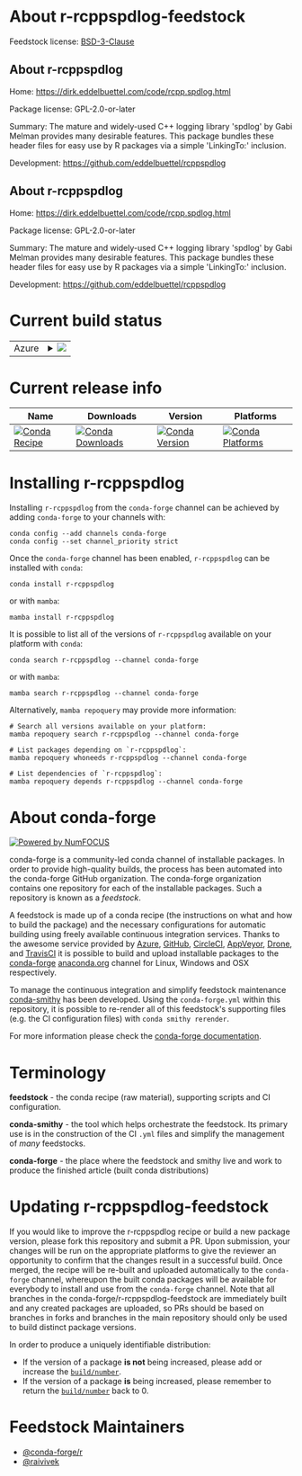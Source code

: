 About r-rcppspdlog-feedstock
============================

Feedstock license: [BSD-3-Clause](https://github.com/conda-forge/r-rcppspdlog-feedstock/blob/main/LICENSE.txt)


About r-rcppspdlog
------------------

Home: https://dirk.eddelbuettel.com/code/rcpp.spdlog.html

Package license: GPL-2.0-or-later

Summary: The mature and widely-used C++ logging library 'spdlog' by Gabi Melman provides many desirable features. This package bundles these header files for easy use by R packages via a simple 'LinkingTo:' inclusion.

Development: https://github.com/eddelbuettel/rcppspdlog

About r-rcppspdlog
------------------

Home: https://dirk.eddelbuettel.com/code/rcpp.spdlog.html

Package license: GPL-2.0-or-later

Summary: The mature and widely-used C++ logging library 'spdlog' by Gabi Melman provides many desirable features. This package bundles these header files for easy use by R packages via a simple 'LinkingTo:' inclusion.

Development: https://github.com/eddelbuettel/rcppspdlog

Current build status
====================


<table>
    
  <tr>
    <td>Azure</td>
    <td>
      <details>
        <summary>
          <a href="https://dev.azure.com/conda-forge/feedstock-builds/_build/latest?definitionId=14884&branchName=main">
            <img src="https://dev.azure.com/conda-forge/feedstock-builds/_apis/build/status/r-rcppspdlog-feedstock?branchName=main">
          </a>
        </summary>
        <table>
          <thead><tr><th>Variant</th><th>Status</th></tr></thead>
          <tbody><tr>
              <td>linux_64_r_base4.4</td>
              <td>
                <a href="https://dev.azure.com/conda-forge/feedstock-builds/_build/latest?definitionId=14884&branchName=main">
                  <img src="https://dev.azure.com/conda-forge/feedstock-builds/_apis/build/status/r-rcppspdlog-feedstock?branchName=main&jobName=linux&configuration=linux%20linux_64_r_base4.4" alt="variant">
                </a>
              </td>
            </tr><tr>
              <td>linux_64_r_base4.5</td>
              <td>
                <a href="https://dev.azure.com/conda-forge/feedstock-builds/_build/latest?definitionId=14884&branchName=main">
                  <img src="https://dev.azure.com/conda-forge/feedstock-builds/_apis/build/status/r-rcppspdlog-feedstock?branchName=main&jobName=linux&configuration=linux%20linux_64_r_base4.5" alt="variant">
                </a>
              </td>
            </tr><tr>
              <td>linux_aarch64_r_base4.4</td>
              <td>
                <a href="https://dev.azure.com/conda-forge/feedstock-builds/_build/latest?definitionId=14884&branchName=main">
                  <img src="https://dev.azure.com/conda-forge/feedstock-builds/_apis/build/status/r-rcppspdlog-feedstock?branchName=main&jobName=linux&configuration=linux%20linux_aarch64_r_base4.4" alt="variant">
                </a>
              </td>
            </tr><tr>
              <td>linux_aarch64_r_base4.5</td>
              <td>
                <a href="https://dev.azure.com/conda-forge/feedstock-builds/_build/latest?definitionId=14884&branchName=main">
                  <img src="https://dev.azure.com/conda-forge/feedstock-builds/_apis/build/status/r-rcppspdlog-feedstock?branchName=main&jobName=linux&configuration=linux%20linux_aarch64_r_base4.5" alt="variant">
                </a>
              </td>
            </tr><tr>
              <td>linux_ppc64le_r_base4.4</td>
              <td>
                <a href="https://dev.azure.com/conda-forge/feedstock-builds/_build/latest?definitionId=14884&branchName=main">
                  <img src="https://dev.azure.com/conda-forge/feedstock-builds/_apis/build/status/r-rcppspdlog-feedstock?branchName=main&jobName=linux&configuration=linux%20linux_ppc64le_r_base4.4" alt="variant">
                </a>
              </td>
            </tr><tr>
              <td>linux_ppc64le_r_base4.5</td>
              <td>
                <a href="https://dev.azure.com/conda-forge/feedstock-builds/_build/latest?definitionId=14884&branchName=main">
                  <img src="https://dev.azure.com/conda-forge/feedstock-builds/_apis/build/status/r-rcppspdlog-feedstock?branchName=main&jobName=linux&configuration=linux%20linux_ppc64le_r_base4.5" alt="variant">
                </a>
              </td>
            </tr><tr>
              <td>osx_64_r_base4.4</td>
              <td>
                <a href="https://dev.azure.com/conda-forge/feedstock-builds/_build/latest?definitionId=14884&branchName=main">
                  <img src="https://dev.azure.com/conda-forge/feedstock-builds/_apis/build/status/r-rcppspdlog-feedstock?branchName=main&jobName=osx&configuration=osx%20osx_64_r_base4.4" alt="variant">
                </a>
              </td>
            </tr><tr>
              <td>osx_64_r_base4.5</td>
              <td>
                <a href="https://dev.azure.com/conda-forge/feedstock-builds/_build/latest?definitionId=14884&branchName=main">
                  <img src="https://dev.azure.com/conda-forge/feedstock-builds/_apis/build/status/r-rcppspdlog-feedstock?branchName=main&jobName=osx&configuration=osx%20osx_64_r_base4.5" alt="variant">
                </a>
              </td>
            </tr><tr>
              <td>osx_arm64_r_base4.4</td>
              <td>
                <a href="https://dev.azure.com/conda-forge/feedstock-builds/_build/latest?definitionId=14884&branchName=main">
                  <img src="https://dev.azure.com/conda-forge/feedstock-builds/_apis/build/status/r-rcppspdlog-feedstock?branchName=main&jobName=osx&configuration=osx%20osx_arm64_r_base4.4" alt="variant">
                </a>
              </td>
            </tr><tr>
              <td>osx_arm64_r_base4.5</td>
              <td>
                <a href="https://dev.azure.com/conda-forge/feedstock-builds/_build/latest?definitionId=14884&branchName=main">
                  <img src="https://dev.azure.com/conda-forge/feedstock-builds/_apis/build/status/r-rcppspdlog-feedstock?branchName=main&jobName=osx&configuration=osx%20osx_arm64_r_base4.5" alt="variant">
                </a>
              </td>
            </tr><tr>
              <td>win_64_r_base4.4</td>
              <td>
                <a href="https://dev.azure.com/conda-forge/feedstock-builds/_build/latest?definitionId=14884&branchName=main">
                  <img src="https://dev.azure.com/conda-forge/feedstock-builds/_apis/build/status/r-rcppspdlog-feedstock?branchName=main&jobName=win&configuration=win%20win_64_r_base4.4" alt="variant">
                </a>
              </td>
            </tr><tr>
              <td>win_64_r_base4.5</td>
              <td>
                <a href="https://dev.azure.com/conda-forge/feedstock-builds/_build/latest?definitionId=14884&branchName=main">
                  <img src="https://dev.azure.com/conda-forge/feedstock-builds/_apis/build/status/r-rcppspdlog-feedstock?branchName=main&jobName=win&configuration=win%20win_64_r_base4.5" alt="variant">
                </a>
              </td>
            </tr>
          </tbody>
        </table>
      </details>
    </td>
  </tr>
</table>

Current release info
====================

| Name | Downloads | Version | Platforms |
| --- | --- | --- | --- |
| [![Conda Recipe](https://img.shields.io/badge/recipe-r--rcppspdlog-green.svg)](https://anaconda.org/conda-forge/r-rcppspdlog) | [![Conda Downloads](https://img.shields.io/conda/dn/conda-forge/r-rcppspdlog.svg)](https://anaconda.org/conda-forge/r-rcppspdlog) | [![Conda Version](https://img.shields.io/conda/vn/conda-forge/r-rcppspdlog.svg)](https://anaconda.org/conda-forge/r-rcppspdlog) | [![Conda Platforms](https://img.shields.io/conda/pn/conda-forge/r-rcppspdlog.svg)](https://anaconda.org/conda-forge/r-rcppspdlog) |

Installing r-rcppspdlog
=======================

Installing `r-rcppspdlog` from the `conda-forge` channel can be achieved by adding `conda-forge` to your channels with:

```
conda config --add channels conda-forge
conda config --set channel_priority strict
```

Once the `conda-forge` channel has been enabled, `r-rcppspdlog` can be installed with `conda`:

```
conda install r-rcppspdlog
```

or with `mamba`:

```
mamba install r-rcppspdlog
```

It is possible to list all of the versions of `r-rcppspdlog` available on your platform with `conda`:

```
conda search r-rcppspdlog --channel conda-forge
```

or with `mamba`:

```
mamba search r-rcppspdlog --channel conda-forge
```

Alternatively, `mamba repoquery` may provide more information:

```
# Search all versions available on your platform:
mamba repoquery search r-rcppspdlog --channel conda-forge

# List packages depending on `r-rcppspdlog`:
mamba repoquery whoneeds r-rcppspdlog --channel conda-forge

# List dependencies of `r-rcppspdlog`:
mamba repoquery depends r-rcppspdlog --channel conda-forge
```


About conda-forge
=================

[![Powered by
NumFOCUS](https://img.shields.io/badge/powered%20by-NumFOCUS-orange.svg?style=flat&colorA=E1523D&colorB=007D8A)](https://numfocus.org)

conda-forge is a community-led conda channel of installable packages.
In order to provide high-quality builds, the process has been automated into the
conda-forge GitHub organization. The conda-forge organization contains one repository
for each of the installable packages. Such a repository is known as a *feedstock*.

A feedstock is made up of a conda recipe (the instructions on what and how to build
the package) and the necessary configurations for automatic building using freely
available continuous integration services. Thanks to the awesome service provided by
[Azure](https://azure.microsoft.com/en-us/services/devops/), [GitHub](https://github.com/),
[CircleCI](https://circleci.com/), [AppVeyor](https://www.appveyor.com/),
[Drone](https://cloud.drone.io/welcome), and [TravisCI](https://travis-ci.com/)
it is possible to build and upload installable packages to the
[conda-forge](https://anaconda.org/conda-forge) [anaconda.org](https://anaconda.org/)
channel for Linux, Windows and OSX respectively.

To manage the continuous integration and simplify feedstock maintenance
[conda-smithy](https://github.com/conda-forge/conda-smithy) has been developed.
Using the ``conda-forge.yml`` within this repository, it is possible to re-render all of
this feedstock's supporting files (e.g. the CI configuration files) with ``conda smithy rerender``.

For more information please check the [conda-forge documentation](https://conda-forge.org/docs/).

Terminology
===========

**feedstock** - the conda recipe (raw material), supporting scripts and CI configuration.

**conda-smithy** - the tool which helps orchestrate the feedstock.
                   Its primary use is in the construction of the CI ``.yml`` files
                   and simplify the management of *many* feedstocks.

**conda-forge** - the place where the feedstock and smithy live and work to
                  produce the finished article (built conda distributions)


Updating r-rcppspdlog-feedstock
===============================

If you would like to improve the r-rcppspdlog recipe or build a new
package version, please fork this repository and submit a PR. Upon submission,
your changes will be run on the appropriate platforms to give the reviewer an
opportunity to confirm that the changes result in a successful build. Once
merged, the recipe will be re-built and uploaded automatically to the
`conda-forge` channel, whereupon the built conda packages will be available for
everybody to install and use from the `conda-forge` channel.
Note that all branches in the conda-forge/r-rcppspdlog-feedstock are
immediately built and any created packages are uploaded, so PRs should be based
on branches in forks and branches in the main repository should only be used to
build distinct package versions.

In order to produce a uniquely identifiable distribution:
 * If the version of a package **is not** being increased, please add or increase
   the [``build/number``](https://docs.conda.io/projects/conda-build/en/latest/resources/define-metadata.html#build-number-and-string).
 * If the version of a package **is** being increased, please remember to return
   the [``build/number``](https://docs.conda.io/projects/conda-build/en/latest/resources/define-metadata.html#build-number-and-string)
   back to 0.

Feedstock Maintainers
=====================

* [@conda-forge/r](https://github.com/orgs/conda-forge/teams/r/)
* [@raivivek](https://github.com/raivivek/)

